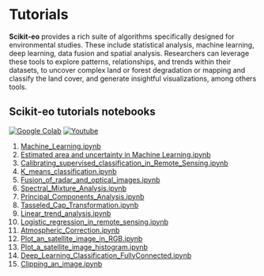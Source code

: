 <!-- #region -->
# Tutorials

**Scikit-eo** provides a rich suite of algorithms specifically designed for environmental studies. These include statistical analysis, machine learning, deep learning, data fusion and spatial analysis. Researchers can leverage these tools to explore patterns, relationships, and trends within their datasets, to uncover complex land or forest degradation or mapping and classify the land cover, and generate insightful visualizations, among others tools.


## Scikit-eo tutorials notebooks
[![Google Colab](https://colab.research.google.com/assets/colab-badge.svg)](https://github.com/ytarazona/scikit-eo/tree/main/examples)
[![Youtube](https://img.shields.io/badge/YouTube-Channel-red)]()

1. [Machine_Learning.ipynb](https://github.com/ytarazona/scikit-eo/blob/main/examples/01.%20Machine_Learning.ipynb)
2. [Estimated area and uncertainty in Machine Learning.ipynb](https://github.com/ytarazona/scikit-eo/blob/main/examples/02.%20Estimated%20area%20and%20uncertainty%20in%20Machine%20Learning.ipynb)
3. [Calibrating_supervised_classification_in_Remote_Sensing.ipynb](https://github.com/ytarazona/scikit-eo/blob/main/examples/03_Calibrating_supervised_classification_in_Remote_Sensing.ipynb)
4. [K_means_classification.ipynb](https://github.com/ytarazona/scikit-eo/blob/main/examples/04_K_means_classification.ipynb)
5. [Fusion_of_radar_and_optical_images.ipynb](https://github.com/ytarazona/scikit-eo/blob/main/examples/05_Fusion_of_radar_and_optical_images.ipynb)
6. [Spectral_Mixture_Analysis.ipynb](https://github.com/ytarazona/scikit-eo/blob/main/examples/06_Spectral_Mixture_Analysis.ipynb)
7. [Principal_Components_Analysis.ipynb](https://github.com/ytarazona/scikit-eo/blob/main/examples/07_Principal_Components_Analysis.ipynb)
8. [Tasseled_Cap_Transformation.ipynb](https://github.com/ytarazona/scikit-eo/blob/main/examples/08_Tasseled_Cap_Transformation.ipynb)
9. [Linear_trend_analysis.ipynb](https://github.com/ytarazona/scikit-eo/blob/main/examples/09_Linear_trend_analysis.ipynb)
10. [Logistic_regression_in_remote_sensing.ipynb](https://github.com/ytarazona/scikit-eo/blob/main/examples/10_Logistic_regression_in_remote_sensing.ipynb)
11. [Atmospheric_Correction.ipynb](https://github.com/ytarazona/scikit-eo/blob/main/examples/11_Atmospheric_Correction.ipynb)
12. [Plot_an_satellite_image_in_RGB.ipynb](https://github.com/ytarazona/scikit-eo/blob/main/examples/12_Plot_an_satellite_image_in_RGB.ipynb)
13. [Plot_a_satellite_image_histogram.ipynb](https://github.com/ytarazona/scikit-eo/blob/main/examples/13_Plot_a_satellite_image_histogram.ipynb)
14. [Deep_Learning_Classification_FullyConnected.ipynb](https://github.com/ytarazona/scikit-eo/blob/main/examples/14_Deep_Learning_Classification_FullyConnected.ipynb)
15. [Clipping_an_image.ipynb](https://github.com/ytarazona/scikit-eo/blob/main/examples/15_Clipping_an_image.ipynb)
<!-- #endregion -->

```python

```
